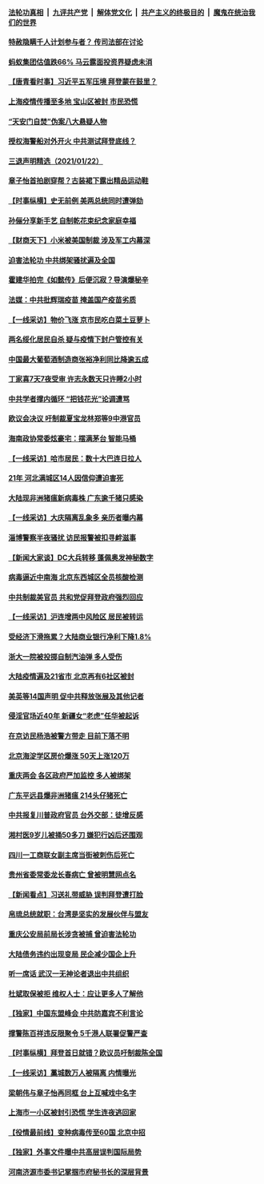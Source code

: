 ####  [法轮功真相](../../../../basic/blob/master/README.md?t=01231501) &nbsp;|&nbsp; [九评共产党](../../../../9ping.md/blob/master/README.md?t=01231501) &nbsp;|&nbsp; [解体党文化](../../../../jtdwh.md/blob/master/README.md?t=01231501)  &nbsp;|&nbsp; [共产主义的终极目的](../../../../gczydzjmd.md/blob/master/README.md?t=01231501) &nbsp;|&nbsp; [魔鬼在统治我们的世界](../../../../mgztzwmdsj.md/blob/master/README.md?t=01231501) 

#### [特赦隐瞒千人计划参与者？ 传司法部在讨论](../pages/nsc413/n12706822.md?t=01231501) 

#### [蚂蚁集团估值跌66% 马云露面投资界疑虑未消](../pages/nsc413/n12706444.md?t=01231501) 

#### [【唐青看时事】习近平五军压境 拜登蒙在鼓里？](../pages/nsc413/n12706720.md?t=01231501) 

#### [上海疫情传播至多地 宝山区被封 市民恐慌](../pages/nsc413/n12706434.md?t=01231501) 

#### [“天安门自焚”伪案八大悬疑人物](../pages/nsc413/n12706455.md?t=01231501) 


#### [授权海警船对外开火 中共测试拜登底线？](../pages/nsc413/n12706518.md?t=01231501) 

#### [三退声明精选（2021/01/22）](../pages/nsc413/n12706606.md?t=01231501) 

#### [章子怡首拍剧穿帮？古装裙下露出精品运动鞋](../pages/nsc413/n12706385.md?t=01231501) 

#### [【时事纵横】史无前例 美两总统同时遭弹劾](../pages/nsc413/n12706399.md?t=01231501) 

#### [孙俪分享新手艺 自制乾花束纪念家庭幸福](../pages/nsc413/n12705972.md?t=01231501) 

#### [【财商天下】小米被美国制裁 涉及军工内幕深](../pages/nsc413/n12706118.md?t=01231501) 

#### [迫害法轮功 中共绑架骚扰遍及全国](../pages/nsc413/n12704018.md?t=01231501) 

#### [霍建华拍完《如懿传》后便沉寂？导演爆秘辛](../pages/nsc413/n12706233.md?t=01231501) 

#### [法媒：中共批辉瑞疫苗 掩盖国产疫苗劣质](../pages/nsc413/n12705978.md?t=01231501) 

#### [【一线采访】物价飞涨 京市民吃白菜土豆萝卜](../pages/nsc413/n12706138.md?t=01231501) 

#### [两名绥化居民自杀 疑与疫情下封户管控有关](../pages/nsc413/n12706156.md?t=01231501) 

#### [中国最大葡萄酒制造商张裕净利同比降逾五成](../pages/nsc413/n12706167.md?t=01231501) 

#### [丁家喜7天7夜受审 许志永数天只许睡2小时](../pages/nsc413/n12706152.md?t=01231501) 

#### [中共学者撑内循环 “把钱花光”论调遭骂](../pages/nsc413/n12706003.md?t=01231501) 

#### [欧议会决议 吁制裁夏宝龙林郑等9中港官员](../pages/nsc413/n12706040.md?t=01231501) 

#### [海南政协常委炫豪宅：摆满茅台 智能马桶](../pages/nsc413/n12705692.md?t=01231501) 

#### [【一线采访】哈市居民：数十大巴连日拉人](../pages/nsc413/n12705832.md?t=01231501) 

#### [21年 河北满城区14人因信仰遭迫害死](../pages/nsc413/n12705037.md?t=01231501) 

#### [大陆现非洲猪瘟新病毒株 广东逾千猪只感染](../pages/nsc413/n12705658.md?t=01231501) 

#### [【一线采访】大庆隔离乱象多 亲历者曝内幕](../pages/nsc413/n12705668.md?t=01231501) 

#### [淄博警察半夜骚扰 访民报警被扣寻衅滋事](../pages/nsc413/n12705565.md?t=01231501) 

#### [【新闻大家谈】DC大兵转移 蓬佩奥发神秘数字](../pages/nsc413/n12705632.md?t=01231501) 

#### [病毒逼近中南海 北京东西城区全员核酸检测](../pages/nsc413/n12704750.md?t=01231501) 

#### [中共制裁美官员 共和党促拜登政府强烈回应](../pages/nsc413/n12705479.md?t=01231501) 

#### [【一线采访】沪连增两中风险区 居民被转运](../pages/nsc413/n12705076.md?t=01231501) 

#### [受经济下滑拖累？大陆商业银行净利下降1.8%](../pages/nsc413/n12704927.md?t=01231501) 

#### [浙大一院被投掷自制汽油弹 多人受伤](../pages/nsc413/n12704972.md?t=01231501) 

#### [大陆疫情遍及21省市 北京再有6社区被封](../pages/nsc413/n12704105.md?t=01231501) 

#### [美英等14国声明 促中共释放张展及其他记者](../pages/nsc413/n12704880.md?t=01231501) 

#### [侵淫官场近40年 新疆女“老虎”任华被起诉](../pages/nsc413/n12705004.md?t=01231501) 

#### [在京访民杨浩被警方带走 目前下落不明](../pages/nsc413/n12705068.md?t=01231501) 

#### [北京海淀学区房价爆涨 50天上涨120万](../pages/nsc413/n12704265.md?t=01231501) 

#### [重庆两会 各区政府严加监控 多人被绑架](../pages/nsc413/n12704568.md?t=01231501) 

#### [广东平远县爆非洲猪瘟  214头仔猪死亡](../pages/nsc413/n12704674.md?t=01231501) 


#### [中共报复川普政府官员 台外交部：徒增反感](../pages/nsc413/n12704559.md?t=01231501) 

#### [湘村医9岁儿被捅50多刀 嫌犯行凶后还围观](../pages/nsc413/n12704575.md?t=01231501) 

#### [四川一工商联女副主席当街被刺伤后死亡](../pages/nsc413/n12704630.md?t=01231501) 

#### [贵州省委常委龙长春病亡 曾被明慧网点名](../pages/nsc413/n12704413.md?t=01231501) 

#### [【新闻看点】习送礼带威胁 误判拜登遭打脸](../pages/nsc413/n12704199.md?t=01231501) 

#### [帛琉总统就职：台湾是坚实的发展伙伴与盟友](../pages/nsc413/n12704223.md?t=01231501) 

#### [重庆公安局前局长涉贪被捕 曾迫害法轮功](../pages/nsc413/n12704271.md?t=01231501) 

#### [大陆债务违约出现变局 民企减少国企上升](../pages/nsc413/n12703900.md?t=01231501) 

#### [听一席话 武汉一无神论者退出中共组织](../pages/nsc413/n12702830.md?t=01231501) 

#### [杜斌取保被拒 维权人士：应让更多人了解他](../pages/nsc413/n12704020.md?t=01231501) 

#### [【独家】中国东盟峰会 中共防嘉宾不利言论](../pages/nsc413/n12700072.md?t=01231501) 

#### [撑警陈百祥违反限聚令 5千港人联署促警严查](../pages/nsc413/n12703721.md?t=01231501) 

#### [【时事纵横】拜登首日就错？欧议员吁制裁陈全国](../pages/nsc413/n12703759.md?t=01231501) 

#### [【一线采访】藁城数万人被隔离 内情曝光](../pages/nsc413/n12703775.md?t=01231501) 

#### [梁朝伟与章子怡再同框 台上互喊戏中名字](../pages/nsc413/n12703464.md?t=01231501) 

#### [上海市一小区被封引恐慌 学生连夜逃回家](../pages/nsc413/n12703756.md?t=01231501) 

#### [【役情最前线】变种病毒传至60国 北京中招](../pages/nsc413/n12703319.md?t=01231501) 

#### [【独家】外事文件曝中共高层误判国际局势](../pages/nsc413/n12703413.md?t=01231501) 

#### [河南济源市委书记掌掴市府秘书长的深层背景](../pages/nsc413/n12703616.md?t=01231501) 

